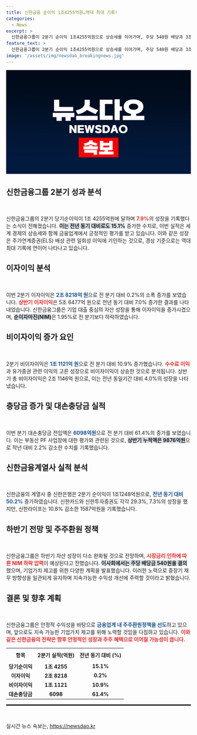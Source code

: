 ```yaml
---
title: 신한금융 순이익 1조4255억원…역대 최대 기록!
categories:
  - News
excerpt: >
  신한금융그룹이 2분기 순이익 1조4255억원으로 상승세를 이어가며, 주당 540원 배당과 3조원 자사주 매입 계획을 밝혔습니다.이로써 기업가치 제고에 힘쓰겠다는 의지를 표명했습니다!
feature_text: >
  신한금융그룹이 2분기 순이익 1조4255억원으로 상승세를 이어가며, 주당 540원 배당과 3조원 자사주 매입 계획을 밝혔습니다.이로써 기업가치 제고에 힘쓰겠다는 의지를 표명했습니다!
image: '/assets/img/newsdao_breakingnews.jpg'
---
```


<p><img src="/assets/img/newsdao_breakingnews.jpg" alt="bookingtag 속보" /></p>

<h2 data-ke-size="size26">신한금융그룹 2분기 성과 분석</h2>

<p data-ke-size="size16">&nbsp;</p>

<p>신한금융그룹의 2분기 당기순이익이 1조 4255억원에 달하며 <b><span style="color: #ee2323;">7.9%</span></b>의 성장을 기록했다는 소식이 전해졌습니다. <b><span style="background-color: #21538527;">이는 전년 동기 대비로도 15.1%</span></b> 증가한 수치로, 이번 실적은 세계 경제의 상승세와 함께 금융업계에서 긍정적인 평가를 받고 있습니다. 이와 같은 성장은 주가연계증권(ELS) 배상 관련 일회성 이익에 기인하는 것으로, 경상 기준으로는 역대 최대 기록에 연이어 나타나고 있습니다.</p>

<h2 data-ke-size="size26">이자이익 분석</h2>

<p data-ke-size="size16">&nbsp;</p>

<p>이번 2분기 이자이익은 <b><span style="color: #1a5490;">2조 8218억 원</span></b>으로 전 분기 대비 0.2%의 소폭 증가를 보였습니다. <b><span style="color: #ee2323;">상반기 이자이익</span></b>은 5조 6477억 원으로 전년 동기 대비 7.0% 증가한 결과를 나타내었습니다. 신한금융그룹은 기업 대출 중심의 자산 성장을 통해 이자이익을 증가시켰으며, <b><span style="background-color: #21538527;">순이자마진(NIM)</span></b>은 1.95%로 전 분기보다 하락하였습니다.</p>

<h2 data-ke-size="size26">비이자이익 증가 요인</h2>

<p data-ke-size="size16">&nbsp;</p>

<p>2분기 비이자이익은 <b><span style="color: #1a5490;">1조 1121억 원</span></b>으로 전 분기 대비 10.9% 증가했습니다. <b><span style="color: #ee2323;">수수료 이익</span></b>과 유가증권 관련 이익의 고른 성장으로 비이자이익이 상승한 것으로 분석됩니다. 상반기 총 비이자이익은 2조 1146억 원으로, 이는 전년 동일기간 대비 4.0%의 성장을 나타냈습니다.</p>

<h2 data-ke-size="size26">충당금 증가 및 대손충당금 실적</h2>

<p data-ke-size="size16">&nbsp;</p>

<p>이번 분기 대손충당금 전입액은 <b><span style="color: #1a5490;">6098억원</span></b>으로 전 분기 대비 61.4%의 증가를 보였습니다. 이는 부동산 PF 사업장에 대한 평가와 관련된 것으로, <b><span style="background-color: #21538527;">상반기 누적액은 9876억원</span></b>으로 작년 대비 2.2% 감소한 수치를 기록했습니다. </p>

<h2 data-ke-size="size26">신한금융계열사 실적 분석</h2>

<p data-ke-size="size16">&nbsp;</p>

<p>신한금융의 계열사 중 신한은행은 2분기 순이익이 1조1248억원으로, <b><span style="color: #1a5490;">전년 동기 대비 50.2%</span></b> 증가하였습니다. 신한카드와 신한투자증권도 각각 29.3%, 7.3%의 성장을 했지만, 신한라이프는 10.8% 감소한 1587억원을 기록했습니다.</p>

<h2 data-ke-size="size26">하반기 전망 및 주주환원 정책</h2>

<p data-ke-size="size16">&nbsp;</p>

<p>신한금융그룹은 하반기 자산 성장이 다소 완화될 것으로 전망하며, <b><span style="color: #ee2323;">시장금리 인하에 따른 NIM 하락 압력</span></b>이 예상된다고 전했습니다. <b><span style="background-color: #21538527;">이사회에서는 주당 배당금 540원을 결의</span></b>했으며, 기업가치 제고를 위한 다양한 계획을 발표했습니다. 이러한 노력으로 중장기 재무 방향성을 일관되게 유지하며 지속가능한 수익성 개선에 주력할 것이라고 밝혔습니다.</p>

<h2 data-ke-size="size26">결론 및 향후 계획</h2>

<p data-ke-size="size16">&nbsp;</p>

<p>신한금융그룹은 안정적 수익성을 바탕으로 <b><span style="color: #1a5490;">금융업계 내 주주환원정책을 선도</span></b>하고 있으며, 앞으로도 지속 가능한 기업가치 제고를 위해 노력할 것임을 다짐하고 있습니다. <b><span style="color: #ee2323;">이와 같은 신한금융의 전략은 향후 안정적인 성장과 주주 혜택으로 이어질 가능성이 큽니다.</span></b></p>

<table style="width: 100%; border-collapse: collapse;">
    <tr>
        <th style="text-align: center; height: 30px;">항목</th>
        <th style="text-align: center; height: 30px;">2분기 실적(억원)</th>
        <th style="text-align: center; height: 30px;">전년 동기 대비 (%)</th>
    </tr>
    <tr>
        <td style="text-align: center; height: 17px;"><b>당기순이익</b></td>
        <td style="text-align: center; height: 17px;"><b>1조 4255</b></td>
        <td style="text-align: center; height: 17px;"><b>15.1%</b></td>
    </tr>
    <tr>
        <td style="text-align: center; height: 17px;"><b>이자이익</b></td>
        <td style="text-align: center; height: 17px;"><b>2조 8218</b></td>
        <td style="text-align: center; height: 17px;"><b>0.2%</b></td>
    </tr>
    <tr>
        <td style="text-align: center; height: 17px;"><b>비이자이익</b></td>
        <td style="text-align: center; height: 17px;"><b>1조 1121</b></td>
        <td style="text-align: center; height: 17px;"><b>10.9%</b></td>
    </tr>
    <tr>
        <td style="text-align: center; height: 17px;"><b>대손충당금</b></td>
        <td style="text-align: center; height: 17px;"><b>6098</b></td>
        <td style="text-align: center; height: 17px;"><b>61.4%</b></td>
    </tr>
</table>

<hr style="border: 1px solid #000;">

<p><br></p>
실시간 뉴스 속보는, <a href="https://newsdao.kr" rel="dofollow">https://newsdao.kr</a>


